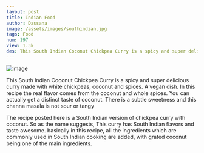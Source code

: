 ```yaml
---
layout: post
title: Indian Food
author: Dassana 
image: /assets/images/southindian.jpg
tags: Food
num: 197
view: 1.3k
des: This South Indian Coconut Chickpea Curry is a spicy and super delicious curry made with white chickpeas, coconut and spices.
---
```


<img class="image" src="/assets/images/southindian.jpg" alt="image">

This South Indian Coconut Chickpea Curry is a spicy and super delicious curry made with white chickpeas, coconut and spices. A vegan dish.
In this recipe the real flavor comes from the coconut and whole spices. You can actually get a distinct taste of coconut. There is a subtle sweetness and this channa masala is not sour or tangy

The recipe posted here is a South Indian version of chickpea curry with coconut. So as the name suggests, This curry has South Indian flavors and taste awesome. basically in this recipe, all the ingredients which are commonly used in South Indian cooking are added, with grated coconut being one of the main ingredients.

  